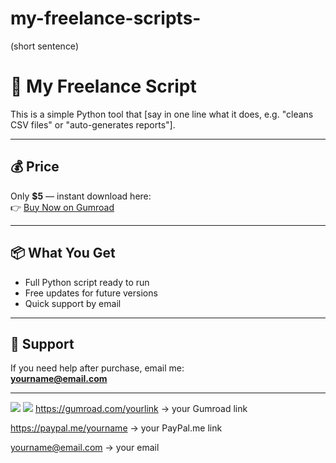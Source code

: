 # my-freelance-scripts-
(short sentence)
# 🚀 My Freelance Script

This is a simple Python tool that [say in one line what it does, e.g. "cleans CSV files" or "auto-generates reports"].

---

## 💰 Price
Only **$5** — instant download here:  
👉 [Buy Now on Gumroad](https://gumroad.com/yourlink)  

---

## 📦 What You Get
- Full Python script ready to run  
- Free updates for future versions  
- Quick support by email  

---

## 📧 Support
If you need help after purchase, email me:  
**yourname@email.com**

---

[![](https://img.shields.io/badge/Buy-Now-blue)](https://gumroad.com/yourlink)
[![](https://img.shields.io/badge/Donate-PayPal-green)](https://paypal.me/yourname)
https://gumroad.com/yourlink → your Gumroad link

https://paypal.me/yourname → your PayPal.me link

yourname@email.com → your email
